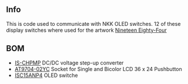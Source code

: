 Info
-----
This is code used to communicate with NKK OLED switches.
12 of these display switches where used for the artwork [Nineteen Eighty-Four](http://lozano-hemmer.com/artworks/nineteen_eighty-four.php)


BOM
---------------------
- [IS-CHPMP](https://www.nkkswitches.com/pdf/IS-CHPMP_IS-CHPMPHP_Manual.pdf)  DC/DC voltage step-up converter
- [AT9704-02YC](https://www.mouser.ca/datasheet/2/295/SmartSwitch-Sockets-10178.pdf) Socket for Single and Bicolor LCD 36 x 24 Pushbutton
- [ISC15ANP4](https://www.nkkswitches.com/pdf/ISC15ANP4.pdf) OLED switche
